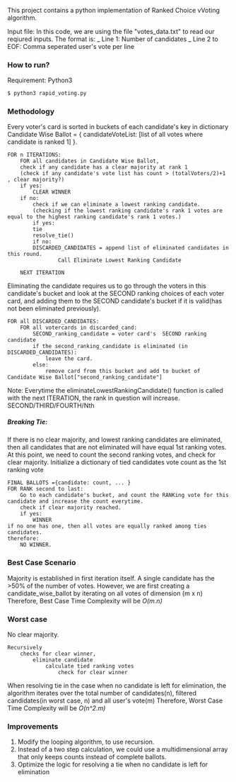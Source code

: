 This project contains a python implementation of Ranked Choice vVoting algorithm.

Input file: In this code, we are using the file "votes_data.txt" to read our reqiured inputs. The format is:
_ Line 1: Number of candidates
_ Line 2 to EOF: Comma seperated user's vote per line


### How to run?
Requirement: Python3

```sh
$ python3 rapid_voting.py
```

### Methodology
Every voter's card is sorted in buckets of each candidate's key in dictionary
Candidate Wise Ballot = { candidateVoteList: [list of all votes where candidate is ranked 1] }.

    FOR n ITERATIONS:
        FOR all candidates in Candidate Wise Ballot,
		check if any candidate has a clear majority at rank 1
		(check if any candidate's vote list has count > (totalVoters/2)+1 , clear majority?)
		if yes:
		    CLEAR WINNER
		if no:
		    check if we can eliminate a lowest ranking candidate. 
		    (checking if the lowest ranking candidate's rank 1 votes are equal to the highest ranking candidate's rank 1 votes.)
		    if yes:
			tie
			resolve_tie()
		    if no:
			DISCARDED_CANDIDATES = append list of eliminated candidates in this round.
					Call Eliminate Lowest Ranking Candidate 

        NEXT ITERATION


Eliminating the candidate requires us to go through the voters in this candidate's bucket and look at the SECOND ranking choices of each voter card, and adding them to the SECOND candidate's bucket if it is valid(has not been eliminated previously).

    FOR all DISCARDED_CANDIDATES:
    	FOR all votercards in discarded_cand:
    		SECOND_ranking_candidate = voter card's  SECOND ranking candidate
    		if the second_ranking_candidate is eliminated (in DISCARDED_CANDIDATES):
    			leave the card.
    		else:
    			remove card from this bucket and add to bucket of Candidate Wise Ballot["second_ranking_candidate"]

Note: Everytime the eliminateLowestRankingCandidate() function is called with the next ITERATION, the rank in question will increase. SECOND/THIRD/FOURTH/Nth

##### Breaking Tie:
If there is no clear majority, and lowest ranking candidates are eliminated, then all candidates that are not eliminated will have equal 1st ranking votes. 
At this point, we need to count the second ranking votes, and check for clear majority. 
Initialize a dictionary of tied candidates vote count as the 1st ranking vote

    FINAL BALLOTS ={candidate: count, ... }
    FOR RANK second to last:
	    Go to each candidate's bucket, and count the RANKing vote for this candidate and increase the count everytime.
	    check if clear majority reached.
	    if yes:
		    WINNER
    if no one has one, then all votes are equally ranked among ties candidates.
    therefore:
    	NO WINNER.


### Best Case Scenario
Majority is established in first iteration itself. A single candidate has the >50% of the number of votes.
However, we are first creating a candidate_wise_ballot by iterating on all votes of dimension (m x n)
Therefore, Best Case Time Complexity will be *O(m.n)*

### Worst case
No clear majority.

    Recursively 
    	checks for clear winner, 
    		eliminate candidate
    			calculate tied ranking votes
    				check for clear winner

When resolving tie in the case when no candidate is left for elimination, the algorithm iterates over the total number of candidates(n), filtered candidates(in worst case, n) and all  user's vote(m)
Therefore, Worst Case Time Complexity will be *O(n^2.m)*


### Improvements
1. Modify the looping algorithm, to use recursion.
2. Instead of a two step calculation, we could use a multidimensional array that only keeps counts instead of complete ballots.
3. Optimize the logic for resolving a tie when no candidate is left for elimination
